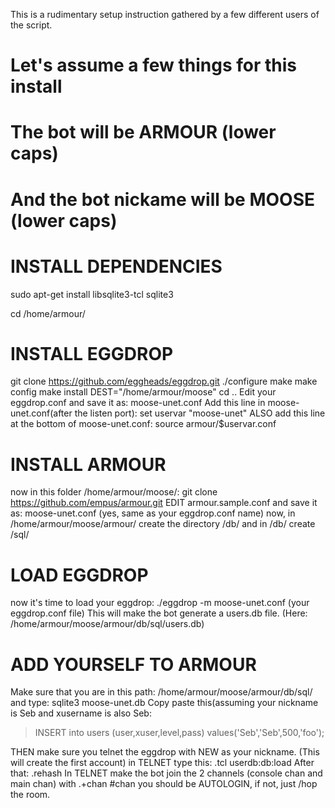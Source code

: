 This is a rudimentary setup instruction gathered by a few different users of the script.

# Let's assume a few things for this install
# The bot will be ARMOUR (lower caps) 
# And the bot nickame will be MOOSE (lower caps)

# INSTALL DEPENDENCIES
sudo apt-get install libsqlite3-tcl sqlite3 

cd /home/armour/

# INSTALL EGGDROP
git clone https://github.com/eggheads/eggdrop.git
./configure
make
make config
make install DEST="/home/armour/moose"
cd ..
Edit your eggdrop.conf and save it as: moose-unet.conf
Add this line in moose-unet.conf(after the listen port): set uservar "moose-unet"
ALSO add this line at the bottom of moose-unet.conf: source armour/$uservar.conf

# INSTALL ARMOUR
now in this folder /home/armour/moose/: git clone https://github.com/empus/armour.git
EDIT armour.sample.conf and save it as: moose-unet.conf (yes, same as your eggdrop.conf name)
now, in /home/armour/moose/armour/ create the directory /db/  and in /db/ create /sql/

# LOAD EGGDROP
now it's time to load your eggdrop: ./eggdrop -m moose-unet.conf (your eggdrop.conf file)
This will make the bot generate a users.db file. (Here: /home/armour/moose/armour/db/sql/users.db)

# ADD YOURSELF TO ARMOUR
Make sure that you are in this path: /home/armour/moose/armour/db/sql/ and type: sqlite3 moose-unet.db
Copy paste this(assuming your nickname is Seb and xusername is also Seb: 

> INSERT into users (user,xuser,level,pass) values('Seb','Seb',500,'foo');

THEN make sure you telnet the eggdrop with NEW as your nickname. (This will create the first account)
in TELNET type this: .tcl userdb:db:load
After that: .rehash
In TELNET make the bot join the 2 channels (console chan and main chan) with .+chan #chan
you should be AUTOLOGIN, if not, just /hop the room.

